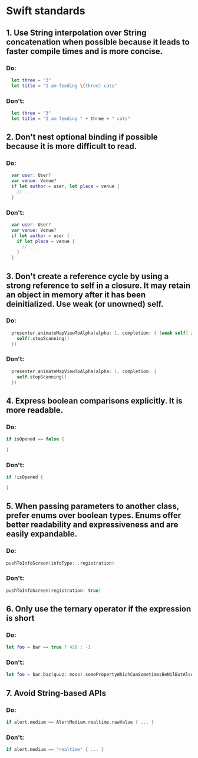 # Swift standards

## 1. Use String interpolation over String concatenation when possible because it leads to faster compile times and is more concise.

### Do:

```swift
  let three = "3"
  let title = "I am feeding \(three) cats"
```

### Don't:

```swift
  let three = "3"
  let title = "I am feeding " + three + " cats"
```

## 2. Don't nest optional binding if possible because it is more difficult to read.

### Do:

```swift
  var user: User?
  var venue: Venue?
  if let author = user, let place = venue {
    // ...
  }
```

### Don't:

```swift
  var user: User?
  var venue: Venue?
  if let author = user {
    if let place = venue {
      // ...
    }
  }
```

## 3. Don't create a reference cycle by using a strong reference to self in a closure. It may retain an object in memory after it has been deinitialized. Use weak (or unowned) self.

### Do:

```swift
  presenter.animateMapViewToAlpha(alpha: 1, completion: { [weak self] in
    self?.stopScanning()
  })
```

### Don't:

```swift
  presenter.animateMapViewToAlpha(alpha: 1, completion: {
    self.stopScanning()
  })
```

## 4. Express boolean comparisons explicitly. It is more readable.

### Do:

```swift
if isOpened == false {

}
```

### Don't:

```swift
if !isOpened {

}
```

## 5. When passing parameters to another class, prefer enums over boolean types. Enums offer better readability and expressiveness and are easily expandable.

### Do:

```swift
pushToInfoScreen(infoType: .registration)
```

### Don't:

```swift
pushToInfoScreen(registration: true)
```

## 6. Only use the ternary operator if the expression is short

### Do:

```swift
let foo = bar == true ? 420 : -1
```

### Don't:

```swift
let foo = bar.baz(quuz: moos).somePropertyWhichCanSometimesBeNilButAlsoNot(withTimeInterval: 128.multiplied(by: 300)).value.toggled() ? "Anteater" : "George"
```

## 7. Avoid String-based APIs

### Do:

```swift
if alert.medium == AlertMedium.realtime.rawValue { ... }
```

### Don't:

```swift
if alert.medium == "realtime" { ... }
```
